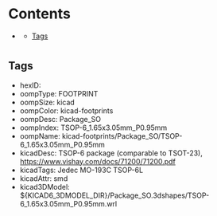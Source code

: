 



Contents
========

* [](#)
	* [Tags](#tags)

# 

## Tags

- hexID: 
- oompType: FOOTPRINT
- oompSize: kicad
- oompColor: kicad-footprints
- oompDesc: Package_SO
- oompIndex: TSOP-6_1.65x3.05mm_P0.95mm
- oompName: kicad-footprints/Package_SO/TSOP-6_1.65x3.05mm_P0.95mm
- kicadDesc: TSOP-6 package (comparable to TSOT-23), https://www.vishay.com/docs/71200/71200.pdf
- kicadTags: Jedec MO-193C TSOP-6L
- kicadAttr: smd
- kicad3DModel: ${KICAD6_3DMODEL_DIR}/Package_SO.3dshapes/TSOP-6_1.65x3.05mm_P0.95mm.wrl
